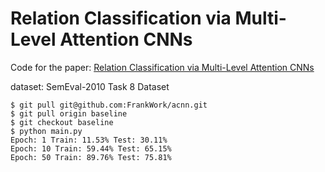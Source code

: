 # Relation Classification via Multi-Level Attention CNNs

Code for the paper: [Relation Classification via Multi-Level Attention CNNs](http://iiis.tsinghua.edu.cn/~weblt/papers/relation-classification.pdf)


dataset: SemEval-2010 Task 8 Dataset

```
$ git pull git@github.com:FrankWork/acnn.git
$ git pull origin baseline
$ git checkout baseline
$ python main.py
Epoch: 1 Train: 11.53% Test: 30.11%
Epoch: 10 Train: 59.44% Test: 65.15%
Epoch: 50 Train: 89.76% Test: 75.81%
```